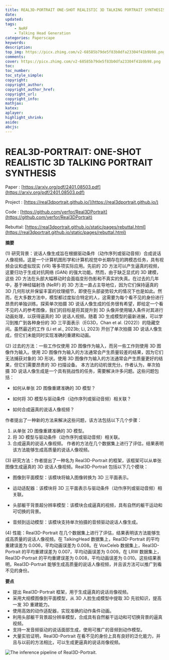 ```yaml
---
title: REAL3D-PORTRAIT ONE-SHOT REALISTIC 3D TALKING PORTRAIT SYNTHESIS
date: 
updated:
tags:
    - NeRF
    - Talking Head Generation
categories: Paperscape
keywords: 
description:
top_img: https://picx.zhimg.com/v2-68585b79de5f83b0dfa23304f41b9b98.png
comments:
cover: https://picx.zhimg.com/v2-68585b79de5f83b0dfa23304f41b9b98.png
toc:
toc_number:
toc_style_simple:
copyright:
copyright_author:
copyright_author_href:
copyright_url:
copyright_info:
mathjax:
katex:
aplayer:
highlight_shrink:
aside:
abcjs:
---
```






# REAL3D-PORTRAIT: ONE-SHOT REALISTIC 3D TALKING PORTRAIT SYNTHESIS



Paper     : [https://arxiv.org/pdf/2401.08503.pdf](https://arxiv.org/pdf/2401.08503.pdf)

Project   : [https://real3dportrait.github.io/](https://real3dportrait.github.io/)

Code      : [https://github.com/yerfor/Real3DPortrait](https://github.com/yerfor/Real3DPortrait)

Rebuttal: [https://real3dportrait.github.io/static/pages/rebuttal.html](https://real3dportrait.github.io/static/pages/rebuttal.html)



**摘要**

(1) 研究背景：说话人像生成旨在根据驱动条件（动作序列或驱动音频）合成说话人像视频。这是一个计算机图形学和计算机视觉中长期存在的跨模态任务，具有视频会议和虚拟现实 (VR) 等多项实际应用。先前的 2D 方法可以产生逼真的视频，这要归功于生成对抗网络 (GAN) 的强大功能。然而，由于缺乏显式的 3D 建模，这些 2D 方法在头部大幅移动时会面临变形伪影和不真实的失真。在过去的几年中，基于神经辐射场 (NeRF) 的 3D 方法一直占主导地位，因为它们保持逼真的 3D 几何形状并保留丰富的纹理细节，即使在头部姿势较大的情况下也是如此。然而，在大多数方法中，模型都过度拟合特定的人，这需要为每个看不见的身份进行昂贵的单独训练。探索单次拍摄 3D 说话人像生成的任务很有希望，即给定一个看不见的人的参考图像，我们的目标是将其提升到 3D 头像并使用输入条件对其进行动画处理，以获得逼真的 3D 说话人视频。随着 3D 生成模型的最新进展，可以学习到推广到各种身份的 3D 三平面表示（EG3D，Chan et al. (2022)）的隐藏空间。虽然最近的工作 (Li et al., 2023b; Li, 2023) 开创了单次拍摄 3D 说话人像生成，但它们未能同时实现准确的重建和动画。

(2) 过去的方法：一些工作仅使用 2D 图像作为输入，而另一些工作则使用 3D 图像作为输入。使用 2D 图像作为输入的方法通常会产生质量较差的结果，因为它们无法捕获对象的 3D 形状。使用 3D 图像作为输入的方法通常会产生质量更好的结果，但它们需要昂贵的 3D 扫描设备。 本方法的动机很充分。作者认为，单次拍摄 3D 说话人像生成是一个具有挑战性的任务，需要解决许多问题。这些问题包括：

- 如何从单张 2D 图像重建准确的 3D 模型？

- 如何将 3D 模型与驱动条件（动作序列或驱动音频）相关联？

- 如何合成逼真的说话人像视频？

 作者提出了一种新的方法来解决这些问题，该方法包括以下几个步骤：

1. 从单张 2D 图像重建准确的 3D 模型。
2. 将 3D 模型与驱动条件（动作序列或驱动音频）相关联。
3. 合成逼真的说话人像视频。 作者的方法在几个数据集上进行了评估，结果表明该方法能够生成高质量的说话人像视频。

(3) 研究方法：作者提出了一种名为 Real3D-Portrait 的框架，该框架可以从单张图像生成逼真的 3D 说话人像视频。Real3D-Portrait 包括以下几个模块：

- 图像到平面模型：该模块将输入图像转换为 3D 三平面表示。

- 运动适配器：该模块将 3D 三平面表示与驱动条件（动作序列或驱动音频）相关联。

- 头部躯干背景超分辨率模型：该模块合成逼真的视频，具有自然的躯干运动和可切换的背景。

- 音频到运动模型：该模块支持单次拍摄的音频驱动说话人像生成。

(4) 性能：Real3D-Portrait 在几个数据集上进行了评估，结果表明该方法能够生成高质量的说话人像视频。在 TalkingHead 数据集上，Real3D-Portrait 的平均重建误差为 0.006，平均动画误差为 0.008。在 VoxCeleb 数据集上，Real3D-Portrait 的平均重建误差为 0.007，平均动画误差为 0.009。在 LRW 数据集上，Real3D-Portrait 的平均重建误差为 0.008，平均动画误差为 0.010。这些结果表明，Real3D-Portrait 能够生成高质量的说话人像视频，并且该方法可以推广到看不见的身份。

**要点**

- 提出 Real3D-Portrait 框架，用于生成逼真的说话肖像视频。
- 采用大规模图像到平面模型，从 3D 人脸生成模型中提取 3D 先验知识，提高一发 3D 重建能力。
- 使用高效的动作适配器，实现准确的动作条件动画。
- 利用头部躯干背景超分辨率模型，合成具有自然躯干运动和可切换背景的逼真视频。
- 支持一发音频驱动的说话面部生成，使用可推广的音频到动作模型。
- 大量实验证明，Real3D-Portrait 在看不见的身份上具有良好的泛化能力，并且与以前的方法相比，可以生成更逼真的说话肖像视频。

![The inference pipeline of Real3D-Portrait.](https://picx.zhimg.com/v2-68585b79de5f83b0dfa23304f41b9b98.png)
